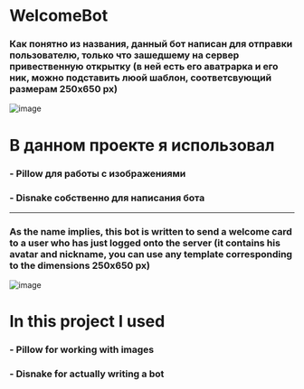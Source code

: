 # WelcomeBot
### Как понятно из названия, данный бот написан для отправки пользователю, только что зашедшему на сервер привественную открытку (в ней есть его аватрарка и его ник, можно подставить люой шаблон, соответсвующий размерам 250x650 px)
![image](https://github.com/Willyamdevon/WelcomeBot_public/assets/151402518/367f6899-8414-47de-a248-f8e59d24c09f)

# В данном проекте я использовал
### - Pillow для работы с изображениями
### - Disnake собственно для написания бота

-----------------------------------------------------------------------------------------------------------------------------------------------------------------------------------------------------------------------------------
### As the name implies, this bot is written to send a welcome card to a user who has just logged onto the server (it contains his avatar and nickname, you can use any template corresponding to the dimensions 250x650 px)
![image](https://github.com/Willyamdevon/WelcomeBot_public/assets/151402518/367f6899-8414-47de-a248-f8e59d24c09f)

# In this project I used
### - Pillow for working with images
### - Disnake for actually writing a bot
